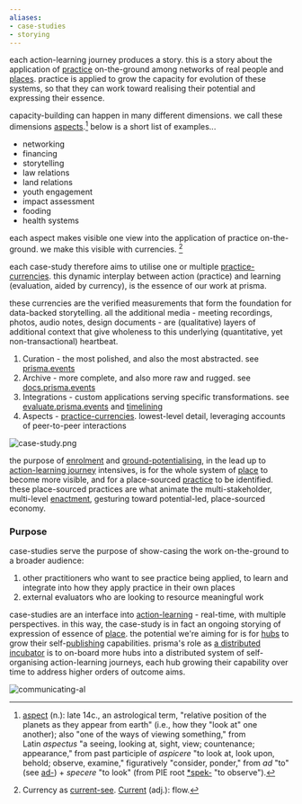```yaml
---
aliases:
- case-studies
- storying
---
```


each action-learning journey produces a story. this is a story about the application of [practice](/glossary/Practice.md) on-the-ground among networks of real people and [places](/glossary/Place.md). practice is applied to grow the capacity for evolution of these systems, so that they can work toward realising their potential and expressing their essence. 

capacity-building can happen in many different dimensions. we call these dimensions [aspects](/patterns/aspects).[^1] below is a short list of examples...

- networking
- financing
- storytelling
- law relations
- land relations
- youth engagement
- impact assessment
- fooding
- health systems

each aspect makes visible one view into the application of practice on-the-ground. we make this visible with currencies. [^2]

each case-study therefore aims to utilise one or multiple [practice-currencies](processes/process-infrastructuring/practice-currencies.mdx). this dynamic interplay between action (practice) and learning (evaluation, aided by currency), is the essence of our work at prisma.

these currencies are the verified measurements that form the foundation for data-backed storytelling. all the additional media - meeting recordings, photos, audio notes, design documents - are (qualitative) layers of additional context that give wholeness to this underlying (quantitative, yet non-transactional) heartbeat. 

1. Curation - the most polished, and also the most abstracted. see [prisma.events](https://www.prisma.events)
2. Archive - more complete, and also more raw and rugged. see [docs.prisma.events](https://docs.prisma.events)
3. Integrations - custom applications serving specific transformations. see [evaluate.prisma.events](https://evaluate.prisma.events) and [timelining](processes/process-infrastructuring/timelining/index.md)
4. Aspects - [practice-currencies](/processes/process-infrastructuring/practice-currencies). lowest-level detail, leveraging accounts of peer-to-peer interactions

![case-study.png](/case-study.png)

the purpose of [enrolment](/processes/enrolment.md) and [ground-potentialising](/processes/ground-potentialising.md), in the lead up to [action-learning journey](patterns/action-learning%20journeys.md) intensives, is for the whole system of [place](/glossary/Place.md) to become more visible, and for a place-sourced [practice](/glossary/Practice.md) to be identified. these place-sourced practices are what animate the multi-stakeholder, multi-level [enactment](/processes/enactment), gesturing toward potential-led, place-sourced economy. 

### Purpose

case-studies serve the purpose of show-casing the work on-the-ground to a broader audience:

1. other practitioners who want to see practice being applied, to learn and integrate into how they apply practice in their own places
2. external evaluators who are looking to resource meaningful work

case-studies are an interface into [action-learning](/patterns/action-learning.md) - real-time, with multiple perspectives. in this way, the case-study is in fact an ongoing storying of expression of essence of [place](/glossary/Place.md). the potential we're aiming for is for [hubs](/collaborators/communities%20of%20place/hubs.md) to grow their self-[publishing](/processes/process-infrastructuring/publishing.md) capabilities. prisma's role as [a distributed incubator](/home) is to on-board more hubs into a distributed system of self-organising action-learning journeys, each hub growing their capability over time to address higher orders of outcome aims. 

![communicating-al](/communicating-al.png)


[^1]: [aspect](https://www.etymonline.com/word/aspect) (n.): late 14c., an astrological term, "relative position of the planets as they appear from earth" (i.e., how they "look at" one another); also "one of the ways of viewing something," from Latin _aspectus_ "a seeing, looking at, sight, view; countenance; appearance," from past participle of _aspicere_ "to look at, look upon, behold; observe, examine," figuratively "consider, ponder," from _ad_ "to" (see [ad-](https://www.etymonline.com/word/ad- "Etymology, meaning and definition of ad-")) + _specere_ "to look" (from PIE root [*spek-](https://www.etymonline.com/word/*spek- "Etymology, meaning and definition of *spek-") "to observe").

[^2]: Currency as [current-see](https://metacurrency.org/?faq-group=money-vs-currentsees). [Current](https://www.etymonline.com/word/current) (adj.): flow.
